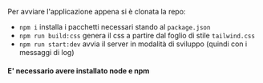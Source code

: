 Per avviare l'applicazione appena si è clonata la repo:

- `npm i` installa i pacchetti necessari stando al `package.json`
- `npm run build:css` genera il css a partire dal foglio di stile `tailwind.css`
- `npm run start:dev` avvia il server in modalità di sviluppo (quindi con i
  messaggi di log)

#### E' necessario avere installato node e npm
